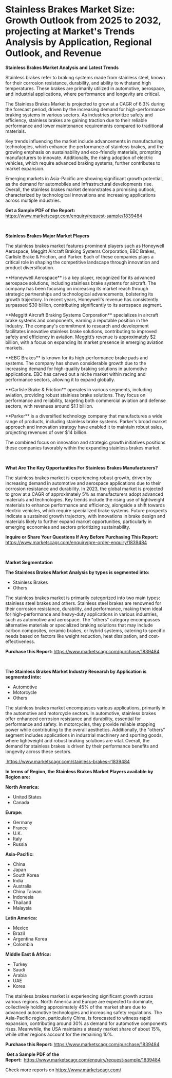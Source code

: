 <p><h1>Stainless Brakes Market Size: Growth Outlook from 2025 to 2032, projecting at Market's Trends Analysis by Application, Regional Outlook, and Revenue</h1></p><p><strong>Stainless Brakes Market Analysis and Latest Trends</strong></p>
<p><p>Stainless brakes refer to braking systems made from stainless steel, known for their corrosion resistance, durability, and ability to withstand high temperatures. These brakes are primarily utilized in automotive, aerospace, and industrial applications, where performance and longevity are critical. </p><p>The Stainless Brakes Market is projected to grow at a CAGR of 6.3% during the forecast period, driven by the increasing demand for high-performance braking systems in various sectors. As industries prioritize safety and efficiency, stainless brakes are gaining traction due to their reliable performance and lower maintenance requirements compared to traditional materials.</p><p>Key trends influencing the market include advancements in manufacturing technologies, which enhance the performance of stainless brakes, and the growing emphasis on sustainability and eco-friendly materials, prompting manufacturers to innovate. Additionally, the rising adoption of electric vehicles, which require advanced braking systems, further contributes to market expansion. </p><p>Emerging markets in Asia-Pacific are showing significant growth potential, as the demand for automobiles and infrastructural developments rise. Overall, the stainless brakes market demonstrates a promising outlook, characterized by technological innovations and increasing applications across multiple industries.</p></p>
<p><strong>Get a Sample PDF of the Report:&nbsp;</strong> <a href="https://www.marketscagr.com/enquiry/request-sample/1839484?utm_campaign=2959&utm_medium=2&utm_source=Github&utm_content=ia&utm_term=30032025&utm_id=stainless-brakes">https://www.marketscagr.com/enquiry/request-sample/1839484</a></p>
<p>&nbsp;</p>
<p><strong>Stainless Brakes Major Market Players</strong></p>
<p><p>The stainless brakes market features prominent players such as Honeywell Aerospace, Meggitt Aircraft Braking Systems Corporation, EBC Brakes, Carlisle Brake & Friction, and Parker. Each of these companies plays a critical role in shaping the competitive landscape through innovation and product diversification.</p><p>**Honeywell Aerospace** is a key player, recognized for its advanced aerospace solutions, including stainless brake systems for aircraft. The company has been focusing on increasing its market reach through strategic partnerships and technological advancements, bolstering its growth trajectory. In recent years, Honeywell's revenue has consistently surpassed $30 billion, contributing significantly to its aerospace segment.</p><p>**Meggitt Aircraft Braking Systems Corporation** specializes in aircraft brake systems and components, earning a reputable position in the industry. The company's commitment to research and development facilitates innovative stainless brake solutions, contributing to improved safety and efficiency in aviation. Meggitt’s revenue is approximately $2 billion, with a focus on expanding its market presence in emerging aviation markets.</p><p>**EBC Brakes** is known for its high-performance brake pads and systems. The company has shown considerable growth due to the increasing demand for high-quality braking solutions in automotive applications. EBC has carved out a niche market within racing and performance sectors, allowing it to expand globally.</p><p>**Carlisle Brake & Friction** operates in various segments, including aviation, providing robust stainless brake solutions. They focus on performance and reliability, targeting both commercial aviation and defense sectors, with revenues around $1.1 billion.</p><p>**Parker** is a diversified technology company that manufactures a wide range of products, including stainless brake systems. Parker's broad market approach and innovation strategy have enabled it to maintain robust sales, projecting revenues of over $14 billion.</p><p>The combined focus on innovation and strategic growth initiatives positions these companies favorably within the expanding stainless brakes market.</p></p>
<p>&nbsp;</p>
<p><strong>What Are The Key Opportunities For Stainless Brakes Manufacturers?</strong></p>
<p><p>The stainless brakes market is experiencing robust growth, driven by increasing demand in automotive and aerospace applications due to their corrosion resistance and durability. In 2023, the global market is projected to grow at a CAGR of approximately 5% as manufacturers adopt advanced materials and technologies. Key trends include the rising use of lightweight materials to enhance performance and efficiency, alongside a shift towards electric vehicles, which require specialized brake systems. Future prospects indicate a sustained growth trajectory, with innovations in brake design and materials likely to further expand market opportunities, particularly in emerging economies and sectors prioritizing sustainability.</p></p>
<p><strong>Inquire or Share Your Questions If Any Before Purchasing This Report:</strong> <a href="https://www.marketscagr.com/enquiry/pre-order-enquiry/1839484?utm_campaign=2959&utm_medium=2&utm_source=Github&utm_content=ia&utm_term=30032025&utm_id=stainless-brakes">https://www.marketscagr.com/enquiry/pre-order-enquiry/1839484</a></p>
<p>&nbsp;</p>
<p><strong>Market Segmentation</strong></p>
<p><strong>The Stainless Brakes Market Analysis by types is segmented into:</strong></p>
<p><ul><li>Stainless Brakes</li><li>Others</li></ul></p>
<p><p>The stainless brakes market is primarily categorized into two main types: stainless steel brakes and others. Stainless steel brakes are renowned for their corrosion resistance, durability, and performance, making them ideal for high-performance and heavy-duty applications in various industries, such as automotive and aerospace. The "others" category encompasses alternative materials or specialized braking solutions that may include carbon composites, ceramic brakes, or hybrid systems, catering to specific needs based on factors like weight reduction, heat dissipation, and cost-effectiveness.</p></p>
<p><strong>Purchase this Report:&nbsp;</strong><a href="https://www.marketscagr.com/purchase/1839484?utm_campaign=2959&utm_medium=2&utm_source=Github&utm_content=ia&utm_term=30032025&utm_id=stainless-brakes">https://www.marketscagr.com/purchase/1839484</a></p>
<p>&nbsp;</p>
<p><strong>The Stainless Brakes Market Industry Research by Application is segmented into:</strong></p>
<p><ul><li>Automotive</li><li>Motorcycle</li><li>Others</li></ul></p>
<p><p>The stainless brakes market encompasses various applications, primarily in the automotive and motorcycle sectors. In automotive, stainless brakes offer enhanced corrosion resistance and durability, essential for performance and safety. In motorcycles, they provide reliable stopping power while contributing to the overall aesthetics. Additionally, the "others" segment includes applications in industrial machinery and sporting goods, where lightweight and robust braking solutions are vital. Overall, the demand for stainless brakes is driven by their performance benefits and longevity across these sectors.</p></p>
<p><a href="https://www.marketscagr.com/stainless-brakes-r1839484?utm_campaign=2959&utm_medium=2&utm_source=Github&utm_content=ia&utm_term=30032025&utm_id=stainless-brakes">&nbsp;https://www.marketscagr.com/stainless-brakes-r1839484</a></p>
<p><strong>In terms of Region, the Stainless Brakes Market Players available by Region are:</strong></p>
<p>
    <p> <strong> North America: </strong>
        <ul>
            <li>United States</li>
            <li>Canada</li>
        </ul>
        </p> 
    <p> <strong> Europe: </strong>
        <ul>
            <li>Germany</li>
            <li>France</li>
            <li>U.K.</li>
            <li>Italy</li>
            <li>Russia</li>
        </ul>
        </p> 
    <p> <strong> Asia-Pacific: </strong>
        <ul>
            <li>China</li>
            <li>Japan</li>
            <li>South Korea</li>
            <li>India</li>
            <li>Australia</li>
            <li>China Taiwan</li>
            <li>Indonesia</li>
            <li>Thailand</li>
            <li>Malaysia</li>
        </ul>
        </p> 
    <p> <strong> Latin America: </strong>
        <ul>
            <li>Mexico</li>
            <li>Brazil</li>
            <li>Argentina Korea</li>
            <li>Colombia</li>
        </ul>
        </p> 
    <p> <strong> Middle East & Africa: </strong>
        <ul>
            <li>Turkey</li>
            <li>Saudi</li>
            <li>Arabia</li>
            <li>UAE</li>
            <li>Korea</li>
        </ul>
    </p>
    </p>
<p><p>The stainless brakes market is experiencing significant growth across various regions. North America and Europe are expected to dominate, collectively holding approximately 45% of the market share due to advanced automotive technologies and increasing safety regulations. The Asia-Pacific region, particularly China, is forecasted to witness rapid expansion, contributing around 30% as demand for automotive components rises. Meanwhile, the USA maintains a steady market share of about 15%, while other regions account for the remaining 10%.</p></p>
<p><strong>Purchase this Report: </strong><a href="https://www.marketscagr.com/purchase/1839484?utm_campaign=2959&utm_medium=2&utm_source=Github&utm_content=ia&utm_term=30032025&utm_id=stainless-brakes">https://www.marketscagr.com/purchase/1839484</a></p>
<p>&nbsp;<strong>Get a Sample PDF of the Report:&nbsp;&nbsp;</strong><a href="https://www.marketscagr.com/enquiry/request-sample/1839484?utm_campaign=2959&utm_medium=2&utm_source=Github&utm_content=ia&utm_term=30032025&utm_id=stainless-brakes">https://www.marketscagr.com/enquiry/request-sample/1839484</a></p>
<p><strong></strong></p>
<p>Check more reports on <a href="https://www.marketscagr.com/?utm_campaign=2959&utm_medium=2&utm_source=Github&utm_content=ia&utm_term=30032025&utm_id=stainless-brakes">https://www.marketscagr.com/</a></p>
